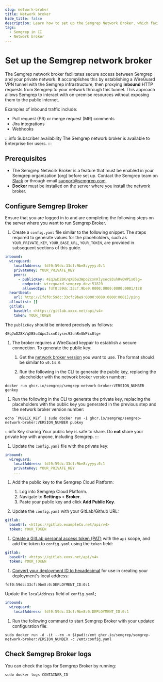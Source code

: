 ```yaml
---
slug: network-broker
title: Network broker
hide_title: false
description: Learn how to set up the Semgrep Network Broker, which facilitates secure access between Semgrep and your private network.
tags:
  - Semgrep in CI
  - Network broker
---
```


# Set up the Semgrep network broker

The Semgrep network broker facilitates secure access between Semgrep and your private network. It accomplishes this by establishing a WireGuard VPN tunnel with the Semgrep infrastructure, then proxying **inbound** HTTP requests from Semgrep to your network through this tunnel. This approach allows Semgrep to interact with on-premise resources without exposing them to the public internet.

Examples of inbound traffic include:

- Pull request (PR) or merge request (MR) comments
- Jira integrations
- Webhooks

:::info Subscriber availability
The Semgrep network broker is available to Enterprise tier users.
:::

## Prerequisites

- The Semgrep Network Broker is a feature that must be enabled in your Semgrep organization (org) before set up. Contact the Semgrep team on [<i class="fas fa-external-link fa-xs"></i> Slack]( https://go.semgrep.dev/slack) or through email [<i class="fa-regular fa-envelope"></i> support@semgrep.com](mailto:support@semgrep.com).
- **Docker** must be installed on the server where you install the network broker.

## Configure Semgrep Broker

Ensure that you are logged in to and are completing the following steps on the server where you want to run Semgrep Broker.

1. Create a `config.yaml` file similar to the following snippet. The steps required to generate values for the placeholders, such as `YOUR_PRIVATE_KEY`, `YOUR_BASE_URL`, `YOUR_TOKEN`, are provided in subsequent sections of this guide.

  ```yaml
  inbound:
    wireguard:
      localAddress: fdf0:59dc:33cf:9be8:yyyy:0:1
      privateKey: YOUR_PRIVATE_KEY
      peers:
        - publicKey: 4EqJwDZ8X/qXB5u3Wpo2cxnKlysec93uhRvGWPix0lg=
          endpoint: wireguard.semgrep.dev:51820
          allowedIps: fdf0:59dc:33cf:9be9:0000:0000:0000:0001/128
    heartbeat:
      url: http://[fdf0:59dc:33cf:9be9:0000:0000:0000:0001]/ping
    allowlist: []
    gitlab:
      baseUrl: <https://gitlab.xxxx.net/api/v4>
      token: YOUR_TOKEN
  ```

  The `publicKey` should be entered precisely as follows:

  ```console
  4EqJwDZ8X/qXB5u3Wpo2cxnKlysec93uhRvGWPix0lg=
  ```

1. The broker requires a WireGuard keypair to establish a secure connection. To generate the public key:

   1. Get the [network broker version](https://github.com/semgrep/semgrep-network-broker/pkgs/container/semgrep-network-broker) you want to use. The format should be similar to `v0.14.0`.

   1. Run the following in the CLI to generate the public key, replacing the placeholder with the network broker version number:
  <pre class="language-console"><code>docker run ghcr.io/semgrep/semgrep-network-broker:<span className="placeholder">VERSION_NUMBER</span> genkey</code></pre>

1. Run the following in the CLI to generate the private key, replacing the placeholders with the public key you generated in the previous step and the network broker version number:

  <pre class="language-console"><code>echo `<span className="placeholder">PUBLIC_KEY</span>` | sudo docker run -i ghcr.io/semgrep/semgrep-network-broker:<span className="placeholder">VERSION_NUMBER</span> pubkey</code></pre>

  :::info Key sharing 
  Your public key is safe to share. Do **not** share your private key with anyone, including Semgrep.
  :::

1. Update the `config.yaml` file with the private key:

  ```yaml
  inbound:
    wireguard:
      localAddress: fdf0:59dc:33cf:9be8:yyyy:0:1
      privateKey: YOUR_PRIVATE_KEY
      ...
  ```

1. Add the public key to the Semgrep Cloud Platform:
   1. Log into Semgrep Cloud Platform.
   2. Navigate to **Settings** > **Broker**.
   3. Paste your public key and click **Add Public Key**.

1. Update the `config.yaml` with your GitLab/Github URL:

  ```yaml
  gitlab:
    baseUrl: <https://gitlab.exampleCo.net/api/v4>
    token: YOUR_TOKEN
  ```

1. [Create a GitLab personal access token (PAT)](https://docs.gitlab.com/ee/user/profile/personal_access_tokens.html#create-a-personal-access-token) with the `api` scope, and add the token to `config.yaml` using the `token` field:

  ```yaml
  gitlab:
    baseUrl: <https://gitlab.xxxx.net/api/v4>
    token: YOUR_TOKEN
  ```

1. [Convert your deployment ID to hexadecimal](https://www.rapidtables.com/convert/number/decimal-to-hex.html) for use in creating your deployment's local address:

  <pre class="language-console"><code>fdf0:59dc:33cf:9be8:0:<span className="placeholder">DEPLOYMENT_ID</span>:0:1</code></pre>
 
  Update the `localAddress` field of `config.yaml`; 

  ```yaml
  inbound:
    wireguard:
      localAddress: fdf0:59dc:33cf:9be8:0:DEPLOYMENT_ID:0:1
  ```

1. Run the following command to start Semgrep Broker with your updated configuration file:

  <pre class="language-console"><code>sudo docker run -d -it --rm -v $(pwd):/emt ghcr.io/semgrep/semgrep-network-broker:<span className="placeholder">VERSION_NUMBER</span> -c /emt/config.yaml</code></pre>

## Check Semgrep Broker logs

You can check the logs for Semgrep Broker by running:

<pre class="language-console"><code>sudo docker logs <span className="placeholder">CONTAINER_ID</span></code></pre>